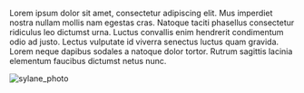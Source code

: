 Lorem ipsum dolor sit amet, consectetur adipiscing elit. Mus imperdiet nostra nullam mollis nam egestas cras. Natoque taciti phasellus consectetur ridiculus leo dictumst urna. Luctus convallis enim hendrerit condimentum odio ad justo. Lectus vulputate id viverra senectus luctus quam gravida. Lorem neque dapibus sodales a natoque dolor tortor. Rutrum sagittis lacinia elementum faucibus dictumst netus nunc.

![sylane_photo](https://sylanecpn.github.io/img/portrait.jpg)